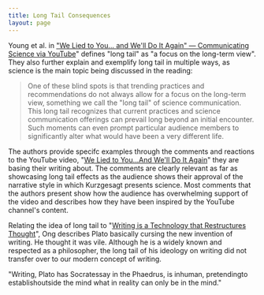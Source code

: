 ```yaml
---
title: Long Tail Consequences
layout: page
---
```

Young et al. in ["We Lied to You... and We'll Do It Again"
— Communicating Science via YouTube](https://kairos.technorhetoric.net/30.1/topoi/young-et-al/)" defines "long tail" as "a focus on the long-term view". They also further explain and exemplify long tail in multiple ways, as science is the main topic being discussed in the reading:

> One of these blind spots is that trending practices and recommendations do not always allow for a focus on the long-term view, something we call the "long tail" of science communication. This long tail recognizes that current practices and science communication offerings can prevail long beyond an initial encounter. Such moments can even prompt particular audience members to significantly alter what would have been a very different life.

The authors provide specifc examples through the comments and reactions to the YouTube video, "[We Lied to You...And We'll Do It Again](https://www.youtube.com/watch?v=XFqn3uy238E)" they are basing their writing about. The comments are clearly relevant as far as showcasing long tail effects as the audience shows their approval of the narrative style in which Kurzgesagt presents science. Most comments that the authors present show how the audience has overwhelming support of the video and describes how they have been inspired by the YouTube channel's content. 

Relating the idea of long tail to "[Writing is a Technology that Restructures Thought](https://bsu.instructure.com/courses/174253/assignments/2193241?module_item_id=5904058)", Ong describes Plato basically cursing the new invention of writing. He thought it was vile. Although he is a widely known and respected as a philosopher, the long tail of his ideology on writing did not transfer over to our modern concept of writing. 

"Writing, Plato has Socratessay in the Phaedrus, is inhuman, pretendingto establishoutside the mind what in reality can only be in the mind."
